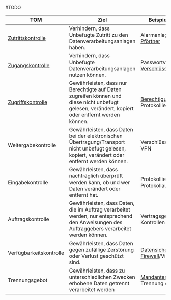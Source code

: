 #TODO

| TOM                                                                                                               | Ziel                                                                                                                                             | Beispiele für eine TOM                                                                                                                                                |
| ----------------------------------------------------------------------------------------------------------------- | ------------------------------------------------------------------------------------------------------------------------------------------------ | --------------------------------------------------------------------------------------------------------------------------------------------------------------------- |
| [Zutrittskontrolle](https://de.wikipedia.org/wiki/Zutrittskontrolle "Zutrittskontrolle")                          | Verhindern, dass Unbefugte Zutritt zu den Datenverarbeitungsanlagen haben.                                                                       | Alarmanlage<br>[Pförtner](https://de.wikipedia.org/wiki/Pf%C3%B6rtner "Pförtner")                                                                                     |
| [Zugangskontrolle](https://de.wikipedia.org/wiki/Zugangskontrolle_\(Informatik\) "Zugangskontrolle (Informatik)") | Verhindern, dass Unbefugte Datenverarbeitungsanlagen nutzen können.                                                                              | Passwortverfahren  <br>[Verschlüsselung](https://de.wikipedia.org/wiki/Verschl%C3%BCsselung "Verschlüsselung")                                                        |
| [Zugriffskontrolle](https://de.wikipedia.org/wiki/Zugriffskontrolle "Zugriffskontrolle")                          | Gewährleisten, dass nur Berechtigte auf Daten zugreifen können und diese nicht unbefugt gelesen, verändert, kopiert oder entfernt werden können. | [Berechtigungskonzepte](https://de.wikipedia.org/wiki/Berechtigungskonzept "Berechtigungskonzept")  <br>Protokollierung                                               |
| Weitergabekontrolle                                                                                               | Gewährleisten, dass Daten bei der elektronischen Übertragung/Transport nicht unbefugt gelesen, kopiert, verändert oder entfernt werden können.   | Verschlüsselung  <br>VPN                                                                                                                                              |
| Eingabekontrolle                                                                                                  | Gewährleisten, dass nachträglich überprüft werden kann, ob und wer Daten verändert oder entfernt hat.                                            | Protokollierung  <br>Protokollauswertungssysteme                                                                                                                      |
| Auftragskontrolle                                                                                                 | Gewährleisten, dass Daten, die im Auftrag verarbeitet werden, nur entsprechend den Anweisungen des Auftraggebers verarbeitet werden können.      | Vertragsgestaltung bei [ADV](https://de.wikipedia.org/wiki/Datenverarbeitung_im_Auftrag "Datenverarbeitung im Auftrag")  <br>Kontrollen                               |
| Verfügbarkeitskontrolle                                                                                           | Gewährleisten, dass Daten gegen zufällige Zerstörung oder Verlust geschützt sind.                                                                | [Datensicherung](https://de.wikipedia.org/wiki/Datensicherung "Datensicherung")/Backup  <br>[Firewall](https://de.wikipedia.org/wiki/Firewall "Firewall")/Virenschutz |
| Trennungsgebot                                                                                                    | Gewährleisten, dass zu unterschiedlichen Zwecken erhobene Daten getrennt verarbeitet werden                                                      | [Mandanten](https://de.wikipedia.org/wiki/Mandantenf%C3%A4higkeit "Mandantenfähigkeit")  <br>Trennung der Systeme                                                     |
